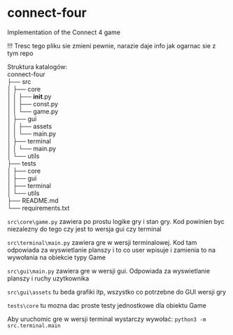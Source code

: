 # connect-four
Implementation of the Connect 4 game

!!! Tresc tego pliku sie zmieni pewnie, narazie daje info jak ogarnac sie z tym repo

Struktura katalogów: \
connect-four\
├── src \
│   ├── core \
│   │   ├── __init__.py \
│   │   ├── const.py \
│   │   └── game.py \
│   ├── gui \
│   │   ├── assets \
│   │   └── main.py \
│   ├── terminal \
│   │   └── main.py \
│   └── utils \
├── tests \
│   ├── core \
│   ├── gui \
│   ├── terminal \
│   └── utils \
├── README.md \
└── requirements.txt

```src\core\game.py``` zawiera po prostu logike gry i stan gry. Kod powinien byc niezalezny do tego czy jest to wersja gui czy terminal

```src\terminal\main.py``` zawiera gre w wersji terminalowej. Kod tam odpowiada za wyswietlanie planszy i to co user wpisuje i zamienia to na
wywołania na obiekcie typy Game

```src\gui\main.py``` zawiera gre w wersji gui. Odpowiada za wyswietlanie planszy i ruchy uzytkownika

```src\gui\assets``` tu beda grafiki itp, wszystko co potrzebne do GUI wersji gry

```tests\core``` tu mozna dac proste testy jednostkowe dla obiektu Game

Aby uruchomic gre w wersji terminal wystarczy wywołać:
```python3 -m src.terminal.main```
